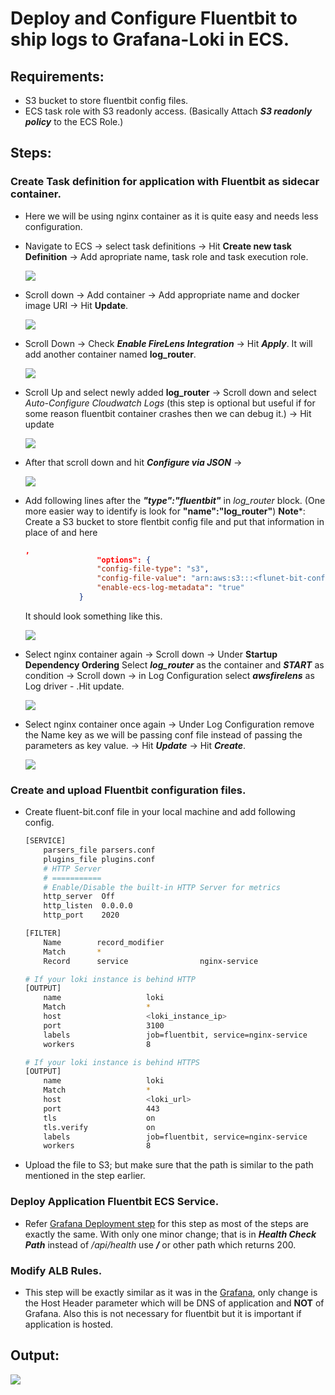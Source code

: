 # Deploy and Configure Fluentbit to ship logs to Grafana-Loki in ECS.

## Requirements:
- S3 bucket to store fluentbit config files.
- ECS task role with S3 readonly access. (Basically Attach ***S3 readonly policy*** to the ECS Role.)

## Steps:
### Create Task definition for application with Fluentbit as sidecar container.
- Here we will be using nginx container as it is quite easy and needs less configuration.
- Navigate to ECS -> select task definitions -> Hit **Create new task Definition** -> Add apropriate name, task role and task execution role.

    ![](__assets__/27.png)

- Scroll down -> Add container -> Add appropriate name and docker image URI -> Hit **Update**.

    ![](__assets__/28.png)

- Scroll Down -> Check ***Enable FireLens Integration*** -> Hit ***Apply***. It will add another container named **log_router**.

    ![](__assets__/29.png)

- Scroll Up and select newly added **log_router** -> Scroll down and select *Auto-Configure Cloudwatch Logs* (this step is optional but useful if for some reason fluentbit container crashes then we can debug it.) -> Hit update

    ![](__assets__/30.png)

- After that scroll down and hit ***Configure via JSON*** -> 

    ![](__assets__/31.png)

- Add following lines after the ***"type":"fluentbit"*** in *log_router* block. (One more easier way to identify is look for **"name":"log_router"**)
    **Note***: Create a S3 bucket to store flentbit config file and put that information in place of <flunet-bit-config-bucket-name> and <service-name> here 

    ```json
    ,
                    "options": {
                    "config-file-type": "s3",
                    "config-file-value": "arn:aws:s3:::<flunet-bit-config-bucket-name>/<service-name>/fluent-bit.conf",
                    "enable-ecs-log-metadata": "true"
                }
    ```
    It should look something like this.

    ![](__assets__/32.png)

- Select nginx container again -> Scroll down -> Under **Startup Dependency Ordering** Select ***log_router*** as the container and ***START*** as condition -> Scroll down -> in Log Configuration select ***awsfirelens*** as Log driver - .Hit update.

    ![](__assets__/33.png)

- Select nginx container once again -> Under Log Configuration remove the Name key as we will be passing conf file instead of passing the parameters as key value. -> Hit ***Update*** -> Hit ***Create***.

    ![](__assets__/34.png)

### Create and upload Fluentbit configuration files.
- Create fluent-bit.conf file in your local machine and add following config.
    ```bash
    [SERVICE]
        parsers_file parsers.conf
        plugins_file plugins.conf
        # HTTP Server
        # ===========
        # Enable/Disable the built-in HTTP Server for metrics
        http_server  Off
        http_listen  0.0.0.0
        http_port    2020

    [FILTER]
        Name        record_modifier
        Match       *
        Record      service                nginx-service

    # If your loki instance is behind HTTP
    [OUTPUT]
        name                   loki
        Match                  *
        host                   <loki_instance_ip>
        port                   3100
        labels                 job=fluentbit, service=nginx-service
        workers                8

    # If your loki instance is behind HTTPS
    [OUTPUT]
        name                   loki
        Match                  *
        host                   <loki_url>
        port                   443
        tls                    on
        tls.verify             on
        labels                 job=fluentbit, service=nginx-service
        workers                8
    ```

- Upload the file to S3; but make sure that the path is similar to the path mentioned in the step earlier.

### Deploy Application Fluentbit ECS Service.
- Refer [Grafana Deployment step](01_Deploying_Grafana.md#deploy-grafana-ecs-service) for this step as most of the steps are exactly the same. With only one minor change; that is in ***Health Check Path*** instead of */api/health* use ***/*** or other path which returns 200.

### Modify ALB Rules.
- This step will be exactly similar as it was in the [Grafana](01_Deploying_Grafana.md#modify-alb-rules), only change is the Host Header parameter which will be DNS of application and **NOT** of Grafana. Also this is not necessary for fluentbit but it is important if application is hosted.

## Output:
![](__assets__/36.png)